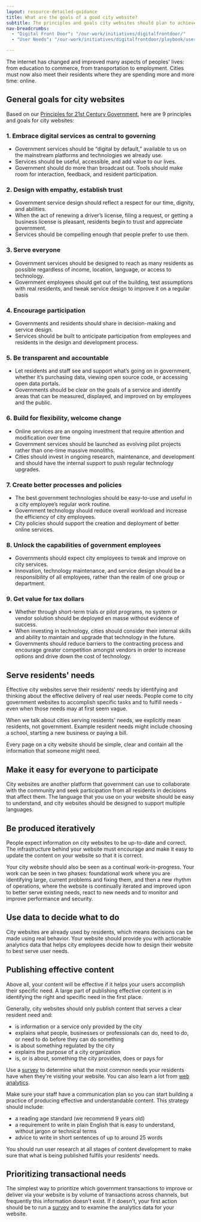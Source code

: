 ```yaml
---
layout: resource-detailed-guidance
title: What are the goals of a good city website?
subtitle: The principles and goals city websites should plan to achieve
nav-breadcrumbs:
  - "Digital Front Door": "/our-work/initiatives/digitalfrontdoor/"
  - "User Needs": "/our-work/initiatives/digitalfrontdoor/playbook/user-needs/"

---
```


The internet has changed and improved many aspects of peoples' lives: from education to commerce, from transportation to employment. Cities must now also meet their residents where they are spending more and more time: online.

## General goals for city websites

Based on our [Principles for 21st Century Government](https://www.codeforamerica.org/governments/principles/), here are 9 principles and goals for city websites:

### 1. Embrace digital services as central to governing

 - Government services should be “digital by default,” available to us on the mainstream platforms and technologies we already use.  
 - Services should be useful, accessible, and add value to our lives.
 - Government should do more than broadcast out. Tools should make room for interaction, feedback, and resident participation.

### 2. Design with empathy, establish trust

 - Government service design should reflect a respect for our time, dignity, and abilities.
 - When the act of renewing a driver’s license, filing a request, or getting a business license is pleasant, residents begin to trust and appreciate government.
 - Services should be compelling enough that people prefer to use them.
 
### 3. Serve everyone

 - Government services should be designed to reach as many residents as possible regardless of income, location, language, or access to technology.
 - Government employees should get out of the building, test assumptions with real residents, and tweak service design to improve it on a regular basis
 
### 4. Encourage participation

 - Governments and residents should share in decision-making and service design.
 - Services should be built to anticipate participation from employees and residents in the design and development process.
 
### 5. Be transparent and accountable
 
 - Let residents and staff see and support what’s going on in government, whether it’s purchasing data, viewing open source code, or accessing open data portals.
 - Governments should be clear on the goals of a service and identify areas that can be measured, displayed, and improved on by employees and the public.
 
### 6. Build for flexibility, welcome change
 
 - Online services are an ongoing investment that require attention and modification over time
 - Government services should be launched as evolving pilot projects rather than one-time massive monoliths.
 - Cities should invest in ongoing research, maintenance, and development and should have the internal support to push regular technology upgrades.
 
### 7. Create better processes and policies

 - The best government technologies should be easy-to-use and useful in a city employee’s regular work routine.
 - Government technology should reduce overall workload and increase the efficiency of city employees.
 - City policies should support the creation and deployment of better online services.

### 8. Unlock the capabilities of government employees

 - Governments should expect city employees to tweak and improve on city services.
 - Innovation, technology maintenance, and service design should be a responsibility of all employees, rather than the realm of one group or department.
 
### 9. Get value for tax dollars

 - Whether through short-term trials or pilot programs, no system or vendor solution should be deployed en masse without evidence of success.
 - When investing in technology, cities should consider their internal skills and ability to maintain and upgrade that technology in the future.
 - Governments should reduce barriers to the contracting process and encourage greater competition amongst vendors in order to increase options and drive down the cost of technology.
 
## Serve residents' needs

Effective city websites serve their residents' needs by identifying and thinking about the effective delivery of real user needs. People come to city government websites to accomplish specific tasks and to fulfill needs - even when those needs may at first seem vague. 

When we talk about cities serving residents' needs, we explicitly mean residents, not government. Example resident needs might include choosing a school, starting a new business or paying a bill. 

Every page on a city website should be simple, clear and contain all the information that someone might need. 

## Make it easy for everyone to participate

City websites are another platform that government can use to collaborate with the community and seek participation from all residents in decisions that affect them. The language that you use on your website should be easy to understand, and city websites should be designed to support multiple languages. 

## Be produced iteratively

People expect information on city websites to be up-to-date and correct. The infrastructure behind your website must encourage and make it easy to update the content on your website so that it is correct.

Your city website should also be seen as a continual work-in-progress. Your work can be seen in two phases: foundational work where you are identifying large, current problems and fixing them, and then a new rhythm of operations, where the website is continually iterated and improved upon to better serve existing needs, react to new needs and to monitor and improve performance and security.

## Use data to decide what to do

City websites are already used by residents, which means decisions can be made using real behavior. Your website should provide you with actionable analytics data that helps city employees decide how to design their website to best serve user needs. 

## Publishing effective content

Above all, your content will be effective if it helps your users accomplish their specific need. A large part of publishing effective content is in identifying the right and specific need in the first place. 

Generally, city websites should only publish content that serves a clear resident need and:
 - is information or a service only provided by the city
 - explains what people, businesses or professionals can do, need to do, or need to do before they can do something
 - is about something regulated by the city
 - explains the purpose of a city organization
 - is, or is about, something the city provides, does or pays for

Use a [survey](http://www.codeforamerica.org/our-work/initiatives/digitalfrontdoor/guides/survey.html) to determine what the most common needs your residents have when they're visiting your website. You can also learn a lot from [web analytics](http://www.codeforamerica.org/apps/city-analytics-dashboard/). 

Make sure your staff have a communication plan so you can start building a practice of producing effective and understandable content. This strategy should include: 
 - a reading age standard (we recommend 9 years old)
 - a requirement to write in plain English that is easy to understand, without jargon or technical terms
 - advice to write in short sentences of up to around 25 words

You should run user research at all stages of content development to make sure that what is being published fulfils your residents' needs. 

## Prioritizing transactional needs

The simplest way to prioritize which government transactions to improve or deliver via your website is by volume of transactions across channels, but frequently this information doesn't exist. If it doesn't, your first action should be to run a [survey](http://www.codeforamerica.org/our-work/initiatives/digitalfrontdoor/guides/survey.html) and to examine the analytics data for your website. 
